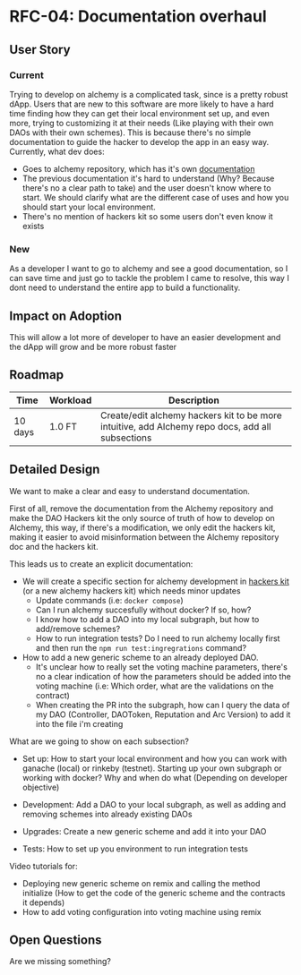 # RFC-04: Documentation overhaul

## User Story

### Current
Trying to develop on alchemy is a complicated task, since is a pretty robust dApp. Users that are new to this software are more likely to have a hard time finding how they can get their local environment set up, and even more, trying to customizing it at their needs (Like playing with their own DAOs with their own schemes). This is because there's no simple documentation to guide the hacker to develop the app in an easy way. Currently, what dev does:

- Goes to alchemy repository, which has it's own [documentation](https://github.com/daostack/alchemy/tree/dev/docs) 
- The previous documentation it's hard to understand (Why? Because there's no a clear path to take) and the user doesn't know where to start. We should clarify what are the different case of uses and how you should start your local environment.
- There's no mention of hackers kit so some users don't even know it exists

### New 

As a developer I want to go to alchemy and see a good documentation, so I can save time and just go to tackle the problem I came to resolve, this way I dont need to understand the entire app to build a functionality.

## Impact on Adoption

This will allow a lot more of developer to have an easier development and the dApp will grow and be more robust faster

## Roadmap

| Time | Workload | Description | 
|-|-|-|
| 10 days | 1.0 FT | Create/edit alchemy hackers kit to be more intuitive, add Alchemy repo docs, add all subsections |

## Detailed Design

We want to make a clear and easy to understand documentation.

First of all, remove the documentation from the Alchemy repository and make the DAO Hackers kit the only source of truth of how to develop on Alchemy, this way, if there's a modification, we only edit the hackers kit, making it easier to avoid misinformation between the Alchemy repository doc and the hackers kit.

This leads us to create an explicit documentation:
- We will create a specific section for alchemy development in [hackers kit](https://daostack.github.io/DAOstack-Hackers-Kit/gettingStarted/setupAlchemyDevMode/) (or a new alchemy hackers kit) which needs minor updates
  - Update commands (i.e: `docker compose`)
  - Can I run alchemy succesfully without docker? If so, how?
  - I know how to add a DAO into my local subgraph, but how to add/remove schemes?
  - How to run integration tests? Do I need to run alchemy locally first and then run the `npm run test:ingregrations` command?
- How to add a new generic scheme to an already deployed DAO.
   - It's unclear how to really set the voting machine parameters, there's no a clear indication of how the parameters should be added into the voting machine (i.e: Which order, what are the validations on the contract)
   - When creating the PR into the subgraph, how can I query the data of my DAO (Controller, DAOToken, Reputation and Arc Version) to add it into the file i'm creating 

What are we going to show on each subsection?

- Set up: How to start your local environment and how you can work with ganache (local) or rinkeby (testnet). Starting up your own subgraph or working with docker? Why and when do what (Depending on developer objective)

- Development: Add a DAO to your local subgraph, as well as adding and removing schemes into already existing DAOs

- Upgrades: Create a new generic scheme and add it into your DAO 

- Tests: How to set up you environment to run integration tests

Video tutorials for:
- Deploying new generic scheme on remix and calling the method initialize (How to get the code of the generic scheme and the contracts it depends)
- How to add voting configuration into voting machine using remix

## Open Questions

Are we missing something?